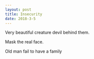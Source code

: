 ```yaml
---
layout: post
title: Insecurity
date: 2018-3-5
---
```

Very beautiful creature devil behind them.

Mask the real face.

Old man fail to have a family